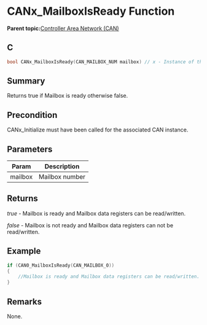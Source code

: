 # CANx\_MailboxIsReady Function

**Parent topic:**[Controller Area Network \(CAN\)](GUID-F5B9ED1E-1BBD-4120-8CF5-C3104BED03CA.md)

## C

```c
bool CANx_MailboxIsReady(CAN_MAILBOX_NUM mailbox) // x - Instance of the CAN peripheral
```

## Summary

Returns true if Mailbox is ready otherwise false.

## Precondition

CANx\_Initialize must have been called for the associated CAN instance.

## Parameters

|Param|Description|
|-----|-----------|
|mailbox|Mailbox number|

## Returns

*true* - Mailbox is ready and Mailbox data registers can be read/written.

*false* - Mailbox is not ready and Mailbox data registers can not be read/written.

## Example

```c
if (CAN0_MailboxIsReady(CAN_MAILBOX_0))
{
    //Mailbox is ready and Mailbox data registers can be read/written.
}
```

## Remarks

None.

